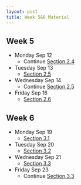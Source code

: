 ```yaml
---
layout: post
title: Week 5&6 Material
---
```


## Week 5

- Monday Sep 12
    - Continue [Section 2.4]({{site.baseurl}}part2/#trigonometric-substitution)
- Tuesday Sep 13
    - [Section 2.5]({{site.baseurl}}part2/#integrating-with-partial-fractions)
- Wednesday Sep 14
    - Continue [Section 2.5]({{site.baseurl}}part2/#integrating-with-partial-fractions)
- Friday Sep 16
    - [Section 2.6]({{site.baseurl}}part2/#strategies-for-integration)


## Week 6

- Monday Sep 19
    - [Section 3.1]({{site.baseurl}}part3/#area-between-curves)
- Tuesday Sep 20
    - [Section 3.2]({{site.baseurl}}part3/#volumes-by-cross-sectioning)
- Wednesday Sep 21
    - [Section 3.3]({{site.baseurl}}part3/#the-washer-method)
- Friday Sep 23
    - Continue [Section 3.3]({{site.baseurl}}part3/#the-washer-method)
